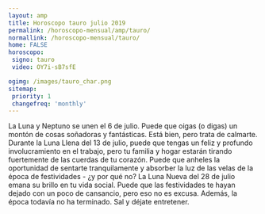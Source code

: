 ```yaml
---
layout: amp
title: Horoscopo tauro julio 2019 
permalink: /horoscopo-mensual/amp/tauro/
normallink: /horoscopo-mensual/tauro/
home: FALSE
horoscopo:
 signo: tauro
 video: OY7i-sB7sfE

ogimg: /images/tauro_char.png
sitemap:
 priority: 1
 changefreq: 'monthly'
---
```



La Luna y Neptuno se unen el 6 de julio. Puede que oigas (o digas) un montón de cosas soñadoras y fantásticas. Está bien, pero trata de calmarte. Durante la Luna Llena del 13 de julio, puede que tengas un feliz y profundo involucramiento en el trabajo, pero tu familia y hogar estarán tirando fuertemente de las cuerdas de tu corazón. Puede que anheles la oportunidad de sentarte tranquilamente y absorber la luz de las velas de la época de festividades - ¿y por qué no? La Luna Nueva del 28 de julio emana su brillo en tu vida social. Puede que las festividades te hayan dejado con un poco de cansancio, pero eso no es excusa. Además, la época todavía no ha terminado. Sal y déjate entretener.